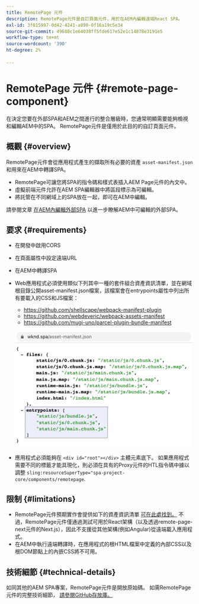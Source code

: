 ```yaml
---
title: RemotePage 元件
description: RemotePage元件是自訂頁面元件，用於在AEM內編輯遠端React SPA。
exl-id: 3f015997-0d42-4241-a890-0f16a19c5e34
source-git-commit: 49688c1e64038ff5fde617e52e1c14878e3191e5
workflow-type: tm+mt
source-wordcount: '390'
ht-degree: 2%

---
```


# RemotePage 元件 {#remote-page-component}

在決定您要在外部SPA和AEM之間進行的整合層級時，您通常明顯需要能夠檢視和編輯AEM中的SPA。 RemotePage元件是僅用於此目的的自訂頁面元件。

## 概觀 {#overview}

RemotePage元件會從應用程式產生的擷取所有必要的資產 `asset-manifest.json` 和用來在AEM中轉譯SPA。

* RemotePage可讓您將SPA的指令碼和樣式表插入AEM Page元件的內文中。
* 虛擬前端元件允許在AEM SPA編輯器中將區段標示為可編輯。
* 將託管在不同網域上的SPA放在一起，即可在AEM中編輯。

請參閱文章 [在AEM內編輯外部SPA](spa-edit-external.md) 以進一步瞭解AEM中可編輯的外部SPA。

## 要求 {#requirements}

* 在開發中啟用CORS
* 在頁面屬性中設定遠端URL
* 在AEM中轉譯SPA
* Web應用程式必須使用類似下列其中一種的套件組合資產資訊清單，並在網域根目錄公開asset-manifest.json檔案，該檔案會在entrypoints屬性中列出所有要載入的CSS和JS檔案：
   * https://github.com/shellscape/webpack-manifest-plugin
   * https://github.com/webdeveric/webpack-assets-manifest
   * https://github.com/mugi-uno/parcel-plugin-bundle-manifest

  ![進入點](assets/asset-manifest-entrypoints.png)

* 應用程式必須能夠在 `<div id="root"></div>` 主體元素底下。 如果應用程式需要不同的標籤才能具現化，則必須在具有的Proxy元件的HTL指令碼中據以調整 `sling:resourceSuperType="spa-project-core/components/remotepage`.

## 限制 {#limitations}

* RemotePage元件預期實作會提供如下的資產資訊清單 [可在此處找到。](https://github.com/shellscape/webpack-manifest-plugin) 不過，RemotePage元件僅通過測試可用於React架構（以及透過remote-page-next元件的Next.js），因此不支援從其他架構(例如Angular)從遠端載入應用程式。
* 在AEM中執行遠端轉譯時，在應用程式的根HTML檔案中定義的內部CSS以及根DOM節點上的內嵌CSS將不可用。

## 技術細節 {#technical-details}

如同其他的AEM SPA專案，RemotePage元件是開放原始碼。 如需RemotePage元件的完整技術細節， [請參閱GitHub存放庫。](https://github.com/adobe/aem-spa-project-core/tree/master/ui.apps/src/main/content/jcr_root/apps/spa-project-core/components/remotepage)
